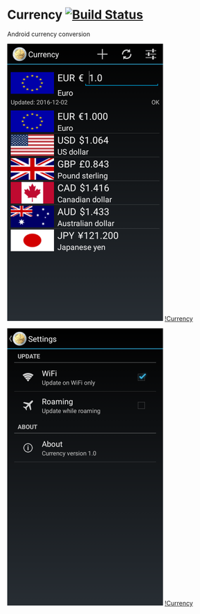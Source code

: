 # Currency [![Build Status](https://travis-ci.org/billthefarmer/currency.svg?branch=master)](https://travis-ci.org/billthefarmer/currency)
Android currency conversion

![Currency](https://raw.githubusercontent.com/billthefarmer/billthefarmer.github.io/master/images/currency/currency.png) [!Currency](https://raw.githubusercontent.com/billthefarmer/billthefarmer.github.io/master/images/currency/choose.png)

![Currency](https://raw.githubusercontent.com/billthefarmer/billthefarmer.github.io/master/images/currency/settings.png) [!Currency](https://raw.githubusercontent.com/billthefarmer/billthefarmer.github.io/master/images/currency/about.png)
